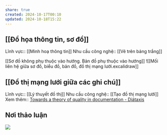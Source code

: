 ```yaml
---
share: true
created: 2024-10-17T00:10
updated: 2024-10-18T15:22
---
```

## [[Đồ họa thông tin, sơ đồ]]
Lĩnh vực:: [[Minh hoạ thông tin]]
Nhu cầu công nghệ:: [[Vẽ trên bảng trắng]]

[[Sơ đồ không phụ thuộc vào hướng. Bản đồ phụ thuộc vào hướng]]
![[Mối liên hệ giữa sơ đồ, biểu đồ, bản đồ, đồ thị mạng lưới.excalidraw]]

## [[Đồ thị mạng lưới giữa các ghi chú]]
Lĩnh vực:: [[Lý thuyết đồ thị]]
Nhu cầu công nghệ:: [[Tạo đồ thị mạng lưới]]
Xem thêm:: [Towards a theory of quality in documentation - Diátaxis](https://diataxis.fr/quality/)

## Nơi thảo luận
[![](https://i.imgur.com/LaS4f98.png)](https://discord.com/channels/898550123007709204/1296474612716146719)
